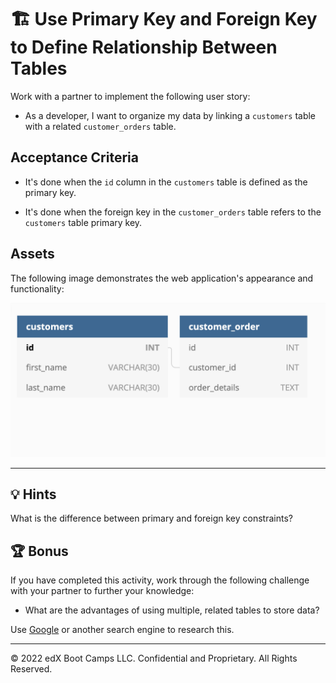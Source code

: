 # 🏗️ Use Primary Key and Foreign Key to Define Relationship Between Tables

Work with a partner to implement the following user story:

* As a developer, I want to organize my data by linking a `customers` table with a related `customer_orders` table.

## Acceptance Criteria

* It's done when the `id` column in the `customers` table is defined as the primary key.

* It's done when the foreign key in the `customer_orders` table refers to the `customers` table primary key.

## Assets

The following image demonstrates the web application's appearance and functionality:

![The schema displays a customers table and a customer_order table, each linked by the customer_id value.](./assets/image_1.png)

---

## 💡 Hints

What is the difference between primary and foreign key constraints?

## 🏆 Bonus

If you have completed this activity, work through the following challenge with your partner to further your knowledge:

* What are the advantages of using multiple, related tables to store data?

Use [Google](https://www.google.com) or another search engine to research this.

---
© 2022 edX Boot Camps LLC. Confidential and Proprietary. All Rights Reserved.
